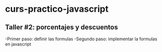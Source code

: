# curs-practico-javascript

## Taller #2: porcentajes y descuentos

-Primer paso: definir las formulas
-Segundo paso: implementar la formulas en javascript
